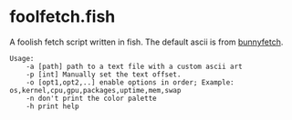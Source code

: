 # **foolfetch.fish**

A foolish fetch script written in fish. The default ascii is from [bunnyfetch](https://github.com/Rosettea/bunnyfetch).

```
Usage:
    -a [path] path to a text file with a custom ascii art
    -p [int] Manually set the text offset.
    -o [opt1,opt2,..] enable options in order; Example: os,kernel,cpu,gpu,packages,uptime,mem,swap
    -n don't print the color palette
    -h print help
```

